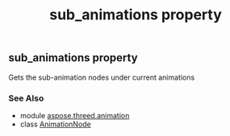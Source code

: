 ﻿---
title: sub_animations property
second_title: Aspose.3D for Python via .NET API References
description: 
type: docs
weight: 140
url: /python-net/aspose.threed.animation/animationnode/sub_animations/
is_root: false
---

## sub_animations property


Gets the sub-animation nodes under current animations

### See Also
* module [aspose.threed.animation](../../)
* class [AnimationNode](/3d/python-net/aspose.threed.animation/animationnode)
